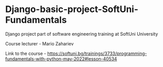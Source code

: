 # Django-basic-project-SoftUni-Fundamentals

Django project part of software engineering training at SoftUni University

Course lecturer - Mario Zahariev

Link to the course - https://softuni.bg/trainings/3733/programming-fundamentals-with-python-may-2022#lesson-40534

